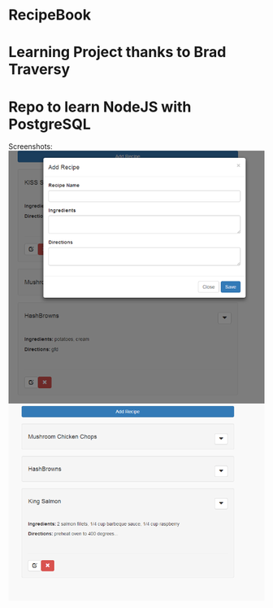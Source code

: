 # RecipeBook
# Learning Project thanks to Brad Traversy
# Repo to learn NodeJS with PostgreSQL
Screenshots:
![Screenshot](img/add.png)
![Screenshot](img/screen.png)
